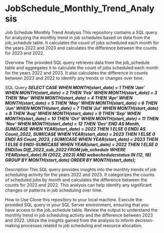 # JobSchedule_Monthly_Trend_Analysis

Job Schedule Monthly Trend Analysis
This repository contains a SQL query for analyzing the monthly trend in job schedules based on data from the job_schedule table. It calculates the count of jobs scheduled each month for the years 2022 and 2023 and calculates the difference between the counts for 2023 and 2022.

Overview
The provided SQL query retrieves data from the job_schedule table and aggregates it to calculate the count of jobs scheduled each month for the years 2022 and 2023. It also calculates the difference in counts between 2023 and 2022 to identify any trends or changes over time.

SQL Query
_**SELECT
    CASE 
        WHEN MONTH(start_date) = 1 THEN 'Jan'
        WHEN MONTH(start_date) = 2 THEN 'Feb'
        WHEN MONTH(start_date) = 3 THEN 'Mar'
        WHEN MONTH(start_date) = 4 THEN 'Apr'
        WHEN MONTH(start_date) = 5 THEN 'May'
        WHEN MONTH(start_date) = 6 THEN 'Jun'
        WHEN MONTH(start_date) = 7 THEN 'Jul'
        WHEN MONTH(start_date) = 8 THEN 'Aug'
        WHEN MONTH(start_date) = 9 THEN 'Sep'
        WHEN MONTH(start_date) = 10 THEN 'Oct'
        WHEN MONTH(start_date) = 11 THEN 'Nov'
        WHEN MONTH(start_date) = 12 THEN 'Dec'
    END AS Month,
     SUM(CASE WHEN YEAR(start_date) = 2022 THEN 1 ELSE 0 END) AS Count_2022,
    SUM(CASE WHEN YEAR(start_date) = 2023 THEN 1 ELSE 0 END) AS Count_2023,
    ( SUM(CASE WHEN YEAR(start_date) = 2023 THEN 1 ELSE 0 END)-SUM(CASE WHEN YEAR(start_date) = 2022 THEN 1 ELSE 0 END))as Diff_2023_sub_2022
FROM job_schedule
WHERE YEAR(start_date) IN (2022, 2023)
AND webschedulerstatus IN (12, 18)
GROUP BY MONTH(start_date)
ORDER BY MONTH(start_date);**_


Description
This SQL query provides insights into the monthly trends of job scheduling activity for the years 2022 and 2023. It categorizes the counts of scheduled jobs by month and calculates the difference between the counts for 2023 and 2022. This analysis can help identify any significant changes or patterns in job scheduling over time.

How to Use
Clone this repository to your local machine.
Execute the provided SQL query in your SQL Server environment, ensuring that you have access to the job_schedule table.
Review the output to understand the monthly trend in job scheduling activity and the difference between 2023 and 2022.
Utilize the insights gained from the analysis to inform decision-making processes related to job scheduling and resource allocation.
